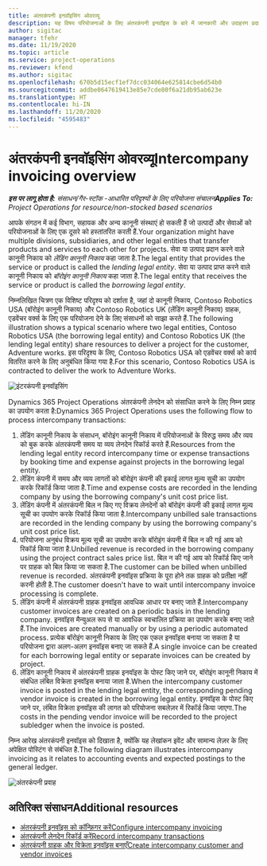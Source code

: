 ```yaml
---
title: अंतरकंपनी इनवॉइसिंग ओवरव्यू
description: यह विषय परियोजनाओं के लिए अंतरकंपनी इनवॉइस के बारे में जानकारी और उदाहरण प्रदान करता है.
author: sigitac
manager: tfehr
ms.date: 11/19/2020
ms.topic: article
ms.service: project-operations
ms.reviewer: kfend
ms.author: sigitac
ms.openlocfilehash: 670b5d15ecf1ef7dcc034064e625814cbe6d54b0
ms.sourcegitcommit: addbe0647619413e85e7cde80f6a21db95ab623e
ms.translationtype: HT
ms.contentlocale: hi-IN
ms.lasthandoff: 11/20/2020
ms.locfileid: "4595483"
---
```

# <a name="intercompany-invoicing-overview"></a><span data-ttu-id="9e7aa-103">अंतरकंपनी इनवॉइसिंग ओवरव्यू</span><span class="sxs-lookup"><span data-stu-id="9e7aa-103">Intercompany invoicing overview</span></span>

<span data-ttu-id="9e7aa-104">_**इस पर लागू होता है:** संसाधन/गैर-स्टॉक -आधारित परिदृश्यों के लिए परियोजना संचालन_</span><span class="sxs-lookup"><span data-stu-id="9e7aa-104">_**Applies To:** Project Operations for resource/non-stocked based scenarios_</span></span>

<span data-ttu-id="9e7aa-105">आपके संगठन में कई विभाग, सहायक और अन्य कानूनी संस्थाएं हो सकती हैं जो उत्पादों और सेवाओं को परियोजनाओं के लिए एक दूसरे को हस्तांतरित करती हैं.</span><span class="sxs-lookup"><span data-stu-id="9e7aa-105">Your organization might have multiple divisions, subsidiaries, and other legal entities that transfer products and services to each other for projects.</span></span> <span data-ttu-id="9e7aa-106">सेवा या उत्पाद प्रदान करने वाले कानूनी निकाय को *लेंडिंग कानूनी निकाय* कहा जाता है.</span><span class="sxs-lookup"><span data-stu-id="9e7aa-106">The legal entity that provides the service or product is called the *lending legal entity*.</span></span> <span data-ttu-id="9e7aa-107">सेवा या उत्पाद प्राप्त करने वाले कानूनी निकाय को *बॉरोइंग कानूनी निकाय* कहा जाता है.</span><span class="sxs-lookup"><span data-stu-id="9e7aa-107">The legal entity that receives the service or product is called the *borrowing legal entity*.</span></span>

<span data-ttu-id="9e7aa-108">निम्नलिखित चित्रण एक विशिष्ट परिदृश्य को दर्शाता है, जहां दो कानूनी निकाय, Contoso Robotics USA (बॉरोइंग कानूनी निकाय) और Contoso Robotics UK (लेंडिंग कानूनी निकाय) ग्राहक, एडवेंचर वर्क्स के लिए एक परियोजना देने के लिए संसाधनों को साझा करते हैं.</span><span class="sxs-lookup"><span data-stu-id="9e7aa-108">The following illustration shows a typical scenario where two legal entities, Contoso Robotics USA (the borrowing legal entity) and Contoso Robotics UK (the lending legal entity) share resources to deliver a project for the customer, Adventure works.</span></span> <span data-ttu-id="9e7aa-109">इस परिदृश्य के लिए, Contoso Robotics USA को एडवेंचर वर्क्स को कार्य वितरित करने के लिए अनुबंधित किया गया है.</span><span class="sxs-lookup"><span data-stu-id="9e7aa-109">For this scenario, Contoso Robotics USA is contracted to deliver the work to Adventure Works.</span></span>

![इंटरकंपनी इनवॉइसिंग](./media/IntercompanyScenario.png) 

<span data-ttu-id="9e7aa-111">Dynamics 365 Project Operations अंतरकंपनी लेनदेन को संसाधित करने के लिए निम्न प्रवाह का उपयोग करता है:</span><span class="sxs-lookup"><span data-stu-id="9e7aa-111">Dynamics 365 Project Operations uses the following flow to process intercompany transactions:</span></span>

1. <span data-ttu-id="9e7aa-112">लेंडिंग कानूनी निकाय के संसाधन, बॉरोइंग कानूनी निकाय में परियोजनाओं के विरुद्ध समय और व्यय को बुक करके अंतरकंपनी समय या व्यय लेनदेन रिकॉर्ड करते हैं.</span><span class="sxs-lookup"><span data-stu-id="9e7aa-112">Resources from the lending legal entity record intercompany time or expense transactions by booking time and expense against projects in the borrowing legal entity.</span></span>
2. <span data-ttu-id="9e7aa-113">लेंडिंग कंपनी में समय और व्यय लागतों को बॉरोइंग कंपनी की इकाई लागत मूल्य सूची का उपयोग करके रिकॉर्ड किया जाता है.</span><span class="sxs-lookup"><span data-stu-id="9e7aa-113">Time and expense costs are recorded in the lending company by using the borrowing company's unit cost price list.</span></span>
3. <span data-ttu-id="9e7aa-114">लेंडिंग कंपनी में अंतरकंपनी बिल न किए गए विक्रय लेनदेनों को बॉरोइंग कंपनी की इकाई लागत मूल्य सूची का उपयोग करके रिकॉर्ड किया जाता है.</span><span class="sxs-lookup"><span data-stu-id="9e7aa-114">Intercompany unbilled sale transactions are recorded in the lending company by using the borrowing company's unit cost price list.</span></span>
4. <span data-ttu-id="9e7aa-115">परियोजना अनुबंध विक्रय मूल्य सूची का उपयोग करके बॉरोइंग कंपनी में बिल न की गई आय को रिकॉर्ड किया जाता है.</span><span class="sxs-lookup"><span data-stu-id="9e7aa-115">Unbilled revenue is recorded in the borrowing company using the project contract sales price list.</span></span> <span data-ttu-id="9e7aa-116">बिल न की गई आय को रिकॉर्ड किए जाने पर ग्राहक को बिल किया जा सकता है.</span><span class="sxs-lookup"><span data-stu-id="9e7aa-116">The customer can be billed when unbilled revenue is recorded.</span></span> <span data-ttu-id="9e7aa-117">अंतरकंपनी इनवॉइस प्रक्रिया के पूरा होने तक ग्राहक को प्रतीक्षा नहीं करनी होती है.</span><span class="sxs-lookup"><span data-stu-id="9e7aa-117">The customer doesn't have to wait until intercompany invoice processing is complete.</span></span>
5. <span data-ttu-id="9e7aa-118">लेंडिंग कंपनी में अंतरकंपनी ग्राहक इनवॉइस आवधिक आधार पर बनाए जाते हैं.</span><span class="sxs-lookup"><span data-stu-id="9e7aa-118">Intercompany customer invoices are created on a periodic basis in the lending company.</span></span> <span data-ttu-id="9e7aa-119">इनवॉइस मैन्युअल रूप से या आवधिक स्वचालित प्रक्रिया का उपयोग करके बनाए जाते हैं.</span><span class="sxs-lookup"><span data-stu-id="9e7aa-119">The invoices are created manually or by using a periodic automated process.</span></span> <span data-ttu-id="9e7aa-120">प्रत्येक बॉरोइंग कानूनी निकाय के लिए एक एकल इनवॉइस बनाया जा सकता है या परियोजना द्वारा अलग-अलग इनवॉइस बनाए जा सकते हैं.</span><span class="sxs-lookup"><span data-stu-id="9e7aa-120">A single invoice can be created for each borrowing legal entity or separate invoices can be created by project.</span></span>
6. <span data-ttu-id="9e7aa-121">लेंडिंग कानूनी निकाय में अंतरकंपनी ग्राहक इनवॉइस के पोस्ट किए जाने पर, बॉरोइंग कानूनी निकाय में संबंधित लंबित विक्रेता इनवॉइस बनाया जाता है.</span><span class="sxs-lookup"><span data-stu-id="9e7aa-121">When the intercompany customer invoice is posted in the lending legal entity, the corresponding pending vendor invoice is created in the borrowing legal entity.</span></span> <span data-ttu-id="9e7aa-122">इनवॉइस के पोस्ट किए जाने पर, लंबित विक्रेता इनवॉइस की लागत को परियोजना सबलेज़र में रिकॉर्ड किया जाएगा.</span><span class="sxs-lookup"><span data-stu-id="9e7aa-122">The costs in the pending vendor invoice will be recorded to the project subledger when the invoice is posted.</span></span>

<span data-ttu-id="9e7aa-123">निम्न आरेख अंतरकंपनी इनवॉइस को दिखाता है, क्योंकि यह लेखांकन इवेंट और सामान्य लेज़र के लिए अपेक्षित पोस्टिंग से संबंधित है.</span><span class="sxs-lookup"><span data-stu-id="9e7aa-123">The following diagram illustrates intercompany invoicing as it relates to accounting events and expected postings to the general ledger.</span></span>

![अंतरकंपनी प्रवाह](./media/IntercompanyFlow.png)

## <a name="additional-resources"></a><span data-ttu-id="9e7aa-125">अतिरिक्त संसाधन</span><span class="sxs-lookup"><span data-stu-id="9e7aa-125">Additional resources</span></span>

- [<span data-ttu-id="9e7aa-126">अंतरकंपनी इनवॉइस को कॉन्फ़िगर करें</span><span class="sxs-lookup"><span data-stu-id="9e7aa-126">Configure intercompany invoicing</span></span>](configure-intercompany-invoicing.md)
- [<span data-ttu-id="9e7aa-127">अंतरकंपनी लेनदेन रिकॉर्ड करें</span><span class="sxs-lookup"><span data-stu-id="9e7aa-127">Record intercompany transactions</span></span>](create-intercompany-transactions.md)
- [<span data-ttu-id="9e7aa-128">अंतरकंपनी ग्राहक और विक्रेता इनवॉइस बनाएँ</span><span class="sxs-lookup"><span data-stu-id="9e7aa-128">Create intercompany customer and vendor invoices</span></span>](create-intercompany-customer-vendor-invoices.md)
